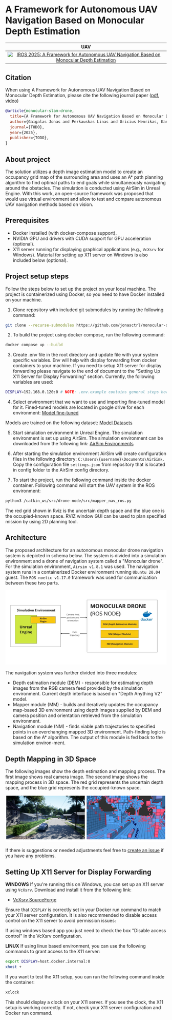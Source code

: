 # A Framework for Autonomous UAV Navigation Based on Monocular Depth Estimation

|                                                                                  UAV                                                                                   |
| :--------------------------------------------------------------------------------------------------------------------------------------------------------------------: |
| [![IROS 2025: A Framework for Autonomous UAV Navigation Based on Monocular Depth Estimation](./assets/gifs/fly-example.gif)](https://www.youtube.com/watch?v=VIDEO-ID) |

## Citation

When using A Framework for Autonomous UAV Navigation Based on Monocular Depth Estimation, please cite the following journal paper ([pdf](...), [video](...))

```bibtex
@article{monocular-slam-drone,
  title={A Framework for Autonomous UAV Navigation Based on Monocular Depth Estimation},
  author={Gaigalas Jonas and Perkauskas Linas and Gricius Henrikas, Kanapickas Tomas and Kriščiūnas Andrius},
  journal={TODO},
  year={2025},
  publisher={TODO},
}
```

## About project

The solution utilizes a depth image estimation model to create an occupancy grid map of the surrounding area and uses an A\* path planning algorithm to find optimal paths to end goals while simultaneously navigating around the obstacles. The simulation is conducted using AirSim in Unreal Engine. With this work, an open-source framework was proposed that would use virtual environment and allow to test and compare autonomous UAV navigation methods based on vision.

## Prerequisites

- Docker installed (with docker-compose support).
- NVIDIA GPU and drivers with CUDA support for GPU acceleration (optional).
- X11 server running for displaying graphical applications (e.g., `VcXsrv` for Windows). Material for setting up X11 server on Windows is also included below (optional).

## Project setup steps

Follow the steps below to set up the project on your local machine. The project is containerized using Docker, so you need to have Docker installed on your machine.

1. Clone repository with included git submodules by running the following command:

```bash
git clone --recurse-submodules https://github.com/jonasctrl/monocular-slam-drone.git
```

2. To build the project using docker compose, run the following command:

```bash
docker compose up --build
```

3. Create .env file in the root directory and update file with your system specific variables. Env will help with display forwarding from docker containers to your machine. If you need to setup X11 server for display forwarding please navigate to the end of document to the "Setting Up X11 Server for Display Forwarding" section. Currently, the following variables are used:

```bash
DISPLAY=192.168.0.120:0 # NOTE: .env.example contains general steps how to find your display for X11 forwarding
```

4. Select environment that we want to use and importing fine-tuned model for it. Fined-tuned models are located in google drive for each environment: [Model fine-tuned](https://drive.google.com/drive/folders/1gltcgQN3v4rantBJoUvqbjOjwxZHS9f1?usp=sharing)

Models are trained on the following dataset: [Model Datasets](https://ktuedu-my.sharepoint.com/:f:/g/personal/inglagz_ktu_lt/EtqAXut9CBtEgt6E24aQw7IBuQFxnNmzaBhxITkXozNysg?e=ahmvMk)

5. Start simulation environment in Unreal Engine. The simulation environment is set up using AirSim. The simulation environment can be downloaded from the following link: [AirSim Environments](https://github.com/microsoft/airsim/releases)

6. After starting the simulation environment AirSim will create configuration files in the following directory: `C:\Users\{username}\Documents\AirSim\`. Copy the configuration file `settings.json` from repository that is located in config folder to the AirSim config directory.

7. To start the project, run the following command inside the docker container. Following command will start the UAV system in the ROS environment:

```bash
python3 /catkin_ws/src/drone-node/src/mapper_nav_ros.py
```

The red grid shown in Rviz is the uncertain depth space and the blue one is the occupied-known space. RVIZ window GUI can be used to plan specified mission by using 2D planning tool.

## Architecture

The proposed architecture for an autonomous monocular drone navigation system is depicted in schema below. The system is divided into a simulation environment and a drone of navigation system called a "Monocular drone". For the simulation environment, `Airsim v1.8.1` was used. The navigation system runs in a containerized Docker environment running `Ubuntu 20.04` guest. The `ROS noetic v1.17.0` framework was used for communication between these two parts.

![](./assets/images/architecture.png)

The navigation system was further divided into three modules:

- Depth estimation module (DEM) - responsible for estimating depth images from the RGB camera feed provided by the simulation environment. Current depth interface is based on "Depth Anything V2" model.
- Mapper module (MM) - builds and iteratively updates the occupancy map-based 3D environment using depth images supplied by DEM and camera position and orientation retrieved from the simulation environment.
- Navigation module (NM) - finds viable path trajectories to specified points in an everchanging mapped 3D environment. Path-finding logic is based on the A* algorithm. The output of this module is fed back to the simulation environ-ment.

## Depth Mapping in 3D Space

The following images show the depth estimation and mapping process. The first image shows real camera image. The second image shows the mapping process in 3D space. The red grid represents the uncertain depth space, and the blue grid represents the occupied-known space.

![](./assets/images/rviz-example.png)

If there is suggestions or needed adjustments feel free to [create an issue](https://github.com/jonasctrl/monocular-slam-drone/issues) if you have any problems.

## Setting Up X11 Server for Display Forwarding

**WINDOWS**
If you're running this on Windows, you can set up an X11 server using `VcXsrv`. Download and install it from the following link:

- [VcXsrv SourceForge](https://sourceforge.net/projects/vcxsrv/)

Ensure that `DISPLAY` is correctly set in your Docker run command to match your X11 server configuration. It is also recommended to disable access control on the X11 server to avoid permission issues:

If using windows based app you just need to check the box "Disable access control" in the VcXsrv configuration.

**LINUX**
If using linux based environment, you can use the following commands to grant access to the X11 server:

```bash
export DISPLAY=host.docker.internal:0
xhost +
```

If you want to test the X11 setup, you can run the following command inside the container:

```bash
xclock
```

This should display a clock on your X11 server. If you see the clock, the X11 setup is working correctly. If not, check your X11 server configuration and Docker run command.

